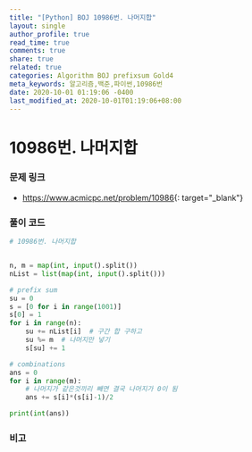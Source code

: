 ```yaml
---
title: "[Python] BOJ 10986번. 나머지합"
layout: single
author_profile: true
read_time: true
comments: true
share: true
related: true
categories: Algorithm BOJ prefixsum Gold4
meta_keywords: 알고리즘,백준,파이썬,10986번
date: 2020-10-01 01:19:06 -0400
last_modified_at: 2020-10-01T01:19:06+08:00
---
```


# 10986번. 나머지합

### 문제 링크
- <https://www.acmicpc.net/problem/10986>{: target="\_blank"}

### 풀이 코드

```python
# 10986번. 나머지합


n, m = map(int, input().split())
nList = list(map(int, input().split()))

# prefix sum
su = 0
s = [0 for i in range(1001)]
s[0] = 1
for i in range(n):
    su += nList[i]  # 구간 합 구하고
    su %= m  # 나머지만 넣기
    s[su] += 1

# combinations
ans = 0
for i in range(m):
    # 나머지가 같은것끼리 빼면 결국 나머지가 0이 됨
    ans += s[i]*(s[i]-1)/2

print(int(ans))
```

### 비고